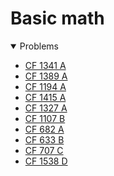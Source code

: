 # Basic math

<details open>
<summary>Problems</summary>
<ul>
    <li><a href="https://codeforces.com/problemset/problem/1341/A">CF 1341 A</a></li>
    <li><a href="https://codeforces.com/problemset/problem/1389/A">CF 1389 A</a></li>
    <li><a href="https://codeforces.com/problemset/problem/1194/A">CF 1194 A</a></li>
    <li><a href="https://codeforces.com/problemset/problem/1415/A">CF 1415 A</a></li>
    <li><a href="https://codeforces.com/problemset/problem/1327/A">CF 1327 A</a></li>
    <li><a href="https://codeforces.com/problemset/problem/1107/B">CF 1107 B</a></li>
    <li><a href="https://codeforces.com/problemset/problem/682/A">CF 682 A</a></li>
    <li><a href="https://codeforces.com/contest/633/problem/B">CF 633 B</a></li>
    <li><a href="https://codeforces.com/problemset/problem/707/C">CF 707 C</a></li>
    <li><a href="https://codeforces.com/contest/1538/problem/D">CF 1538 D</a></li>
</ul>
</details>